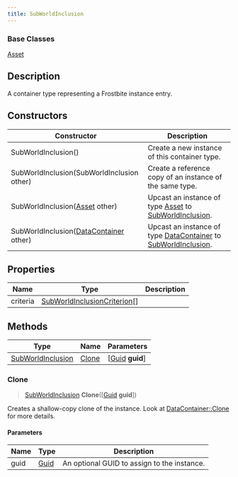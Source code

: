 ```yaml
---
title: SubWorldInclusion
---
```

### Base Classes

[Asset](Asset)

## Description

A container type representing a Frostbite instance entry.

## Constructors

| Constructor                                                                  | Description                                                                                                               |
| ---------------------------------------------------------------------------- | ------------------------------------------------------------------------------------------------------------------------- |
| SubWorldInclusion()                                                          | Create a new instance of this container type.                                                                             |
| SubWorldInclusion(SubWorldInclusion other)                                   | Create a reference copy of an instance of the same type.                                                                  |
| SubWorldInclusion([Asset](Asset) other)                                      | Upcast an instance of type [Asset](Asset) to [SubWorldInclusion](SubWorldInclusion).                                      |
| SubWorldInclusion([DataContainer](/vext/ref/shared/class/datacontainer) other) | Upcast an instance of type [DataContainer](/vext/ref/shared/class/datacontainer) to [SubWorldInclusion](SubWorldInclusion). |

## Properties

| Name     | Type                                                         | Description |
| -------- | ------------------------------------------------------------ | ----------- |
| criteria | [SubWorldInclusionCriterion](SubWorldInclusionCriterion)\[\] |             |

## Methods

| Type                                   | Name            | Parameters                                     |
| -------------------------------------- | --------------- | ---------------------------------------------- |
| [SubWorldInclusion](SubWorldInclusion) | [Clone](#clone) | \[[Guid](/vext/ref/shared/class/guid) **guid**\] |

### Clone

> [SubWorldInclusion](SubWorldInclusion) **Clone**(\[[Guid](/vext/ref/shared/class/guid) **guid**\])

Creates a shallow-copy clone of the instance. Look at [DataContainer::Clone](/vext/ref/shared/class/datacontainer#clone) for more details.

#### Parameters

| Name | Type         | Description                                 |
| ---- | ------------ | ------------------------------------------- |
| guid | [Guid](Guid) | An optional GUID to assign to the instance. |
